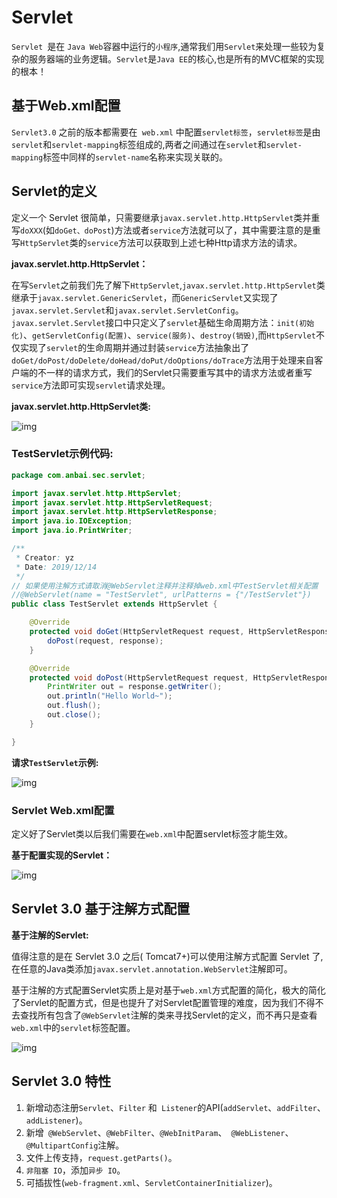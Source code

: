 # Servlet

`Servlet `是在 `Java Web`容器中运行的`小程序`,通常我们用` Servlet `来处理一些较为复杂的服务器端的业务逻辑。` Servlet `是`Java EE`的核心,也是所有的MVC框架的实现的根本！

## 基于Web.xml配置

`Servlet3.0` 之前的版本都需要在` web.xml` 中配置`servlet标签`，`servlet标签`是由`servlet`和`servlet-mapping`标签组成的,两者之间通过在`servlet`和`servlet-mapping`标签中同样的`servlet-name`名称来实现关联的。

## Servlet的定义

定义一个 Servlet 很简单，只需要继承`javax.servlet.http.HttpServlet`类并重写`doXXX`(如`doGet、doPost`)方法或者`service`方法就可以了，其中需要注意的是重写`HttpServlet`类的`service`方法可以获取到上述七种Http请求方法的请求。

**javax.servlet.http.HttpServlet：**

在写`Servlet`之前我们先了解下`HttpServlet`,`javax.servlet.http.HttpServlet`类继承于`javax.servlet.GenericServlet`，而`GenericServlet`又实现了`javax.servlet.Servlet`和`javax.servlet.ServletConfig`。`javax.servlet.Servlet`接口中只定义了`servlet`基础生命周期方法：`init(初始化)`、`getServletConfig(配置)`、`service(服务)`、`destroy(销毁)`,而`HttpServlet`不仅实现了`servlet`的生命周期并通过封装`service`方法抽象出了`doGet/doPost/doDelete/doHead/doPut/doOptions/doTrace`方法用于处理来自客户端的不一样的请求方式，我们的Servlet只需要重写其中的请求方法或者重写`service`方法即可实现`servlet`请求处理。

**javax.servlet.http.HttpServlet类:**

![img](https://oss.javasec.org/images/14.png)

### **TestServlet示例代码:**

```java
package com.anbai.sec.servlet;

import javax.servlet.http.HttpServlet;
import javax.servlet.http.HttpServletRequest;
import javax.servlet.http.HttpServletResponse;
import java.io.IOException;
import java.io.PrintWriter;

/**
 * Creator: yz
 * Date: 2019/12/14
 */
// 如果使用注解方式请取消@WebServlet注释并注释掉web.xml中TestServlet相关配置
//@WebServlet(name = "TestServlet", urlPatterns = {"/TestServlet"})
public class TestServlet extends HttpServlet {

    @Override
    protected void doGet(HttpServletRequest request, HttpServletResponse response) throws IOException {
        doPost(request, response);
    }

    @Override
    protected void doPost(HttpServletRequest request, HttpServletResponse response) throws IOException {
        PrintWriter out = response.getWriter();
        out.println("Hello World~");
        out.flush();
        out.close();
    }

}
```

**请求`TestServlet`示例:**

![img](https://oss.javasec.org/images/image-20191214150238924.png)

### Servlet Web.xml配置

定义好了Servlet类以后我们需要在`web.xml`中配置servlet标签才能生效。

**基于配置实现的Servlet：**

![img](https://oss.javasec.org/images/image-20191214142745856.png)



## Servlet 3.0 基于注解方式配置

**基于注解的Servlet:**

值得注意的是在 Servlet 3.0 之后( Tomcat7+)可以使用注解方式配置 Servlet 了,在任意的Java类添加`javax.servlet.annotation.WebServlet`注解即可。

基于注解的方式配置Servlet实质上是对基于`web.xml`方式配置的简化，极大的简化了Servlet的配置方式，但是也提升了对Servlet配置管理的难度，因为我们不得不去查找所有包含了`@WebServlet`注解的类来寻找Servlet的定义，而不再只是查看`web.xml`中的`servlet`标签配置。

![img](https://oss.javasec.org/images/15.png)

## Servlet 3.0 特性

1. 新增动态注册`Servlet`、`Filter` 和` Listener`的API(`addServlet`、`addFilter`、`addListener`)。
2. 新增` @WebServlet`、`@WebFilter`、`@WebInitParam`、` @WebListener`、`@MultipartConfig`注解。
3. 文件上传支持，`request.getParts()`。
4. `非阻塞 IO`，添加`异步 IO`。
5. 可插拔性(`web-fragment.xml`、`ServletContainerInitializer`)。

